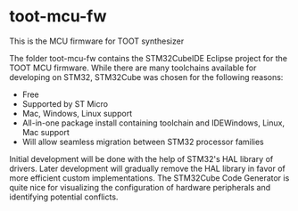 # toot-mcu-fw
This is the MCU firmware for TOOT synthesizer

The folder toot-mcu-fw contains the STM32CubeIDE Eclipse project for the TOOT MCU firmware. While there are many toolchains available for developing on STM32, STM32Cube was chosen for the following reasons:

- Free
- Supported by ST Micro
- Mac, Windows, Linux support
- All-in-one package install containing toolchain and IDEWindows, Linux, Mac support
- Will allow seamless migration between STM32 processor families

Initial development will be done with the help of STM32's HAL library of drivers. Later development will gradually remove the HAL library in favor of more efficient custom implementations. The STM32Cube Code Generator is quite nice for visualizing the configuration of hardware peripherals and identifying potential conflicts.
